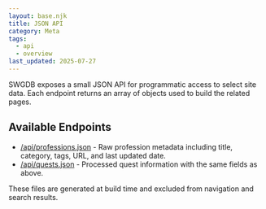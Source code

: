 ```yaml
---
layout: base.njk
title: JSON API
category: Meta
tags:
  - api
  - overview
last_updated: 2025-07-27
---
```


SWGDB exposes a small JSON API for programmatic access to select site data. Each endpoint returns an array of objects used to build the related pages.

## Available Endpoints

- [/api/professions.json](/api/professions.json) - Raw profession metadata including title, category, tags, URL, and last updated date.
- [/api/quests.json](/api/quests.json) - Processed quest information with the same fields as above.

These files are generated at build time and excluded from navigation and search results.

